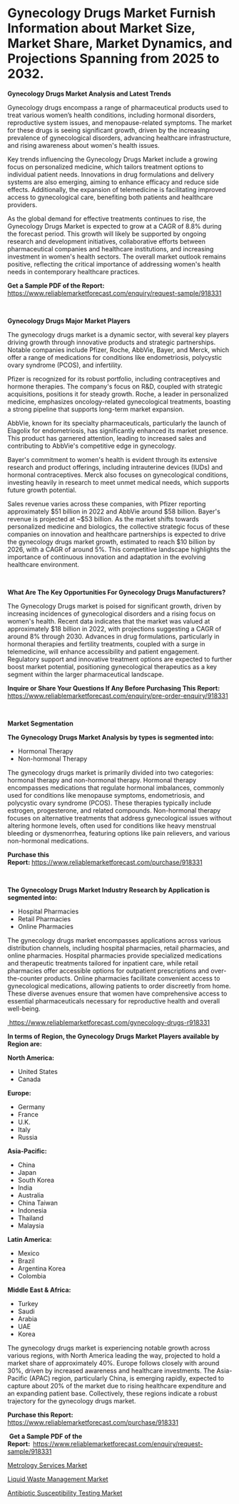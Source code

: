 <p><h1>Gynecology Drugs Market Furnish Information about Market Size, Market Share, Market Dynamics, and Projections Spanning from 2025 to 2032.</h1></p><p><strong>Gynecology Drugs Market Analysis and Latest Trends</strong></p>
<p><p>Gynecology drugs encompass a range of pharmaceutical products used to treat various women’s health conditions, including hormonal disorders, reproductive system issues, and menopause-related symptoms. The market for these drugs is seeing significant growth, driven by the increasing prevalence of gynecological disorders, advancing healthcare infrastructure, and rising awareness about women's health issues.</p><p>Key trends influencing the Gynecology Drugs Market include a growing focus on personalized medicine, which tailors treatment options to individual patient needs. Innovations in drug formulations and delivery systems are also emerging, aiming to enhance efficacy and reduce side effects. Additionally, the expansion of telemedicine is facilitating improved access to gynecological care, benefiting both patients and healthcare providers.</p><p>As the global demand for effective treatments continues to rise, the Gynecology Drugs Market is expected to grow at a CAGR of 8.8% during the forecast period. This growth will likely be supported by ongoing research and development initiatives, collaborative efforts between pharmaceutical companies and healthcare institutions, and increasing investment in women's health sectors. The overall market outlook remains positive, reflecting the critical importance of addressing women's health needs in contemporary healthcare practices.</p></p>
<p><strong>Get a Sample PDF of the Report:&nbsp;</strong> <a href="https://www.reliablemarketforecast.com/enquiry/request-sample/918331?utm_campaign=1105&utm_medium=2&utm_source=Github&utm_content=ia&utm_term=07032025&utm_id=gynecology-drugs">https://www.reliablemarketforecast.com/enquiry/request-sample/918331</a></p>
<p>&nbsp;</p>
<p><strong>Gynecology Drugs Major Market Players</strong></p>
<p><p>The gynecology drugs market is a dynamic sector, with several key players driving growth through innovative products and strategic partnerships. Notable companies include Pfizer, Roche, AbbVie, Bayer, and Merck, which offer a range of medications for conditions like endometriosis, polycystic ovary syndrome (PCOS), and infertility.</p><p>Pfizer is recognized for its robust portfolio, including contraceptives and hormone therapies. The company's focus on R&D, coupled with strategic acquisitions, positions it for steady growth. Roche, a leader in personalized medicine, emphasizes oncology-related gynecological treatments, boasting a strong pipeline that supports long-term market expansion.</p><p>AbbVie, known for its specialty pharmaceuticals, particularly the launch of Elagolix for endometriosis, has significantly enhanced its market presence. This product has garnered attention, leading to increased sales and contributing to AbbVie's competitive edge in gynecology.</p><p>Bayer's commitment to women's health is evident through its extensive research and product offerings, including intrauterine devices (IUDs) and hormonal contraceptives. Merck also focuses on gynecological conditions, investing heavily in research to meet unmet medical needs, which supports future growth potential.</p><p>Sales revenue varies across these companies, with Pfizer reporting approximately $51 billion in 2022 and AbbVie around $58 billion. Bayer's revenue is projected at ~$53 billion. As the market shifts towards personalized medicine and biologics, the collective strategic focus of these companies on innovation and healthcare partnerships is expected to drive the gynecology drugs market growth, estimated to reach $10 billion by 2026, with a CAGR of around 5%. This competitive landscape highlights the importance of continuous innovation and adaptation in the evolving healthcare environment.</p></p>
<p>&nbsp;</p>
<p><strong>What Are The Key Opportunities For Gynecology Drugs Manufacturers?</strong></p>
<p><p>The Gynecology Drugs market is poised for significant growth, driven by increasing incidences of gynecological disorders and a rising focus on women's health. Recent data indicates that the market was valued at approximately $18 billion in 2022, with projections suggesting a CAGR of around 8% through 2030. Advances in drug formulations, particularly in hormonal therapies and fertility treatments, coupled with a surge in telemedicine, will enhance accessibility and patient engagement. Regulatory support and innovative treatment options are expected to further boost market potential, positioning gynecological therapeutics as a key segment within the larger pharmaceutical landscape.</p></p>
<p><strong>Inquire or Share Your Questions If Any Before Purchasing This Report:</strong> <a href="https://www.reliablemarketforecast.com/enquiry/pre-order-enquiry/918331?utm_campaign=1105&utm_medium=2&utm_source=Github&utm_content=ia&utm_term=07032025&utm_id=gynecology-drugs">https://www.reliablemarketforecast.com/enquiry/pre-order-enquiry/918331</a></p>
<p>&nbsp;</p>
<p><strong>Market Segmentation</strong></p>
<p><strong>The Gynecology Drugs Market Analysis by types is segmented into:</strong></p>
<p><ul><li>Hormonal Therapy</li><li>Non-hormonal Therapy</li></ul></p>
<p><p>The gynecology drugs market is primarily divided into two categories: hormonal therapy and non-hormonal therapy. Hormonal therapy encompasses medications that regulate hormonal imbalances, commonly used for conditions like menopause symptoms, endometriosis, and polycystic ovary syndrome (PCOS). These therapies typically include estrogen, progesterone, and related compounds. Non-hormonal therapy focuses on alternative treatments that address gynecological issues without altering hormone levels, often used for conditions like heavy menstrual bleeding or dysmenorrhea, featuring options like pain relievers, and various non-hormonal medications.</p></p>
<p><strong>Purchase this Report:&nbsp;</strong><a href="https://www.reliablemarketforecast.com/purchase/918331?utm_campaign=1105&utm_medium=2&utm_source=Github&utm_content=ia&utm_term=07032025&utm_id=gynecology-drugs">https://www.reliablemarketforecast.com/purchase/918331</a></p>
<p>&nbsp;</p>
<p><strong>The Gynecology Drugs Market Industry Research by Application is segmented into:</strong></p>
<p><ul><li>Hospital Pharmacies</li><li>Retail Pharmacies</li><li>Online Pharmacies</li></ul></p>
<p><p>The gynecology drugs market encompasses applications across various distribution channels, including hospital pharmacies, retail pharmacies, and online pharmacies. Hospital pharmacies provide specialized medications and therapeutic treatments tailored for inpatient care, while retail pharmacies offer accessible options for outpatient prescriptions and over-the-counter products. Online pharmacies facilitate convenient access to gynecological medications, allowing patients to order discreetly from home. These diverse avenues ensure that women have comprehensive access to essential pharmaceuticals necessary for reproductive health and overall well-being.</p></p>
<p><a href="https://www.reliablemarketforecast.com/gynecology-drugs-r918331?utm_campaign=1105&utm_medium=2&utm_source=Github&utm_content=ia&utm_term=07032025&utm_id=gynecology-drugs">&nbsp;https://www.reliablemarketforecast.com/gynecology-drugs-r918331</a></p>
<p><strong>In terms of Region, the Gynecology Drugs Market Players available by Region are:</strong></p>
<p>
    <p> <strong> North America: </strong>
        <ul>
            <li>United States</li>
            <li>Canada</li>
        </ul>
        </p> 
    <p> <strong> Europe: </strong>
        <ul>
            <li>Germany</li>
            <li>France</li>
            <li>U.K.</li>
            <li>Italy</li>
            <li>Russia</li>
        </ul>
        </p> 
    <p> <strong> Asia-Pacific: </strong>
        <ul>
            <li>China</li>
            <li>Japan</li>
            <li>South Korea</li>
            <li>India</li>
            <li>Australia</li>
            <li>China Taiwan</li>
            <li>Indonesia</li>
            <li>Thailand</li>
            <li>Malaysia</li>
        </ul>
        </p> 
    <p> <strong> Latin America: </strong>
        <ul>
            <li>Mexico</li>
            <li>Brazil</li>
            <li>Argentina Korea</li>
            <li>Colombia</li>
        </ul>
        </p> 
    <p> <strong> Middle East & Africa: </strong>
        <ul>
            <li>Turkey</li>
            <li>Saudi</li>
            <li>Arabia</li>
            <li>UAE</li>
            <li>Korea</li>
        </ul>
    </p>
    </p>
<p><p>The gynecology drugs market is experiencing notable growth across various regions, with North America leading the way, projected to hold a market share of approximately 40%. Europe follows closely with around 30%, driven by increased awareness and healthcare investments. The Asia-Pacific (APAC) region, particularly China, is emerging rapidly, expected to capture about 20% of the market due to rising healthcare expenditure and an expanding patient base. Collectively, these regions indicate a robust trajectory for the gynecology drugs market.</p></p>
<p><strong>Purchase this Report: </strong><a href="https://www.reliablemarketforecast.com/purchase/918331?utm_campaign=1105&utm_medium=2&utm_source=Github&utm_content=ia&utm_term=07032025&utm_id=gynecology-drugs">https://www.reliablemarketforecast.com/purchase/918331</a></p>
<p>&nbsp;<strong>Get a Sample PDF of the Report:&nbsp;&nbsp;</strong><a href="https://www.reliablemarketforecast.com/enquiry/request-sample/918331?utm_campaign=1105&utm_medium=2&utm_source=Github&utm_content=ia&utm_term=07032025&utm_id=gynecology-drugs">https://www.reliablemarketforecast.com/enquiry/request-sample/918331</a></p>
<p><strong></strong></p>
<p><p><a href="https://github.com/monacaquddus/Market-Research-Report-List-1/blob/main/metrology-services-market.md?utm_campaign=1105&utm_medium=2&utm_source=Github&utm_content=ia&utm_term=07032025&utm_id=gynecology-drugs">Metrology Services Market</a></p><p><a href="https://github.com/owaysusing/Market-Research-Report-List-1/blob/main/liquid-waste-management-market.md?utm_campaign=1105&utm_medium=2&utm_source=Github&utm_content=ia&utm_term=07032025&utm_id=gynecology-drugs">Liquid Waste Management Market</a></p><p><a href="https://github.com/prosalinda88/Market-Research-Report-List-7/blob/main/antibiotic-susceptibility-testing-market.md?utm_campaign=1105&utm_medium=2&utm_source=Github&utm_content=ia&utm_term=07032025&utm_id=gynecology-drugs">Antibiotic Susceptibility Testing Market</a></p></p>